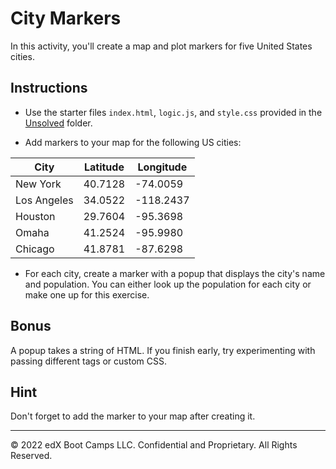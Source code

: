 # City Markers

In this activity, you'll create a map and plot markers for five United States cities.

## Instructions

* Use the starter files `index.html`, `logic.js`, and `style.css` provided in the [Unsolved](Unsolved) folder.

* Add markers to your map  for the following US cities:

| City | Latitude | Longitude |
|---|---|---|
| New York | 40.7128 | -74.0059 |
| Los Angeles | 34.0522 | -118.2437 |
| Houston | 29.7604 | -95.3698 |
| Omaha | 41.2524 | -95.9980 |
| Chicago | 41.8781 | -87.6298 |


* For each city, create a marker with a popup that displays the city's name and population. You can either look up the population for each city or make one up for this exercise.

## Bonus

A popup takes a string of HTML. If you finish early, try experimenting with passing different tags or custom CSS.

## Hint

Don't forget to add the marker to your map after creating it.

---

© 2022 edX Boot Camps LLC. Confidential and Proprietary. All Rights Reserved.

